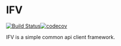 # IFV

[![Build Status](https://travis-ci.org/MrLYC/IFV.svg?branch=master)](https://travis-ci.org/MrLYC/IFV)[![codecov](https://codecov.io/gh/MrLYC/ifv/branch/master/graph/badge.svg)](https://codecov.io/gh/MrLYC/ifv)

IFV is a simple common api client framework.
